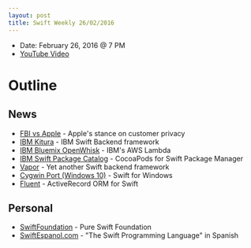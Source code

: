 ```yaml
---
layout: post
title: Swift Weekly 26/02/2016
---
```


- Date: February 26, 2016 @ 7 PM
- [YouTube Video](https://www.youtube.com/watch?v=q-3o53rsjnI)

# Outline

## News

- [FBI vs Apple](http://www.apple.com/customer-letter/) - Apple's stance on customer privacy
- [IBM Kitura](https://github.com/IBM-Swift/Kitura) - IBM Swift Backend framework
- [IBM Bluemix OpenWhisk](http://www.ibm.com/cloud-computing/bluemix/swift/) - IBM's AWS Lambda
- [IBM Swift Package Catalog](https://swiftpkgs.ng.bluemix.net) - CocoaPods for Swift Package Manager
- [Vapor](https://github.com/qutheory/vapor) - Yet another Swift backend framework
- [Cygwin Port (Windows 10)](https://github.com/apple/swift/pull/1108) - Swift for Windows
- [Fluent](https://github.com/qutheory/fluent) - ActiveRecord ORM for Swift

## Personal

- [SwiftFoundation](https://github.com/PureSwift/SwiftFoundation) - Pure Swift Foundation
- [SwiftEspanol.com](http://www.swiftespanol.com) - "The Swift Programming Language" in Spanish